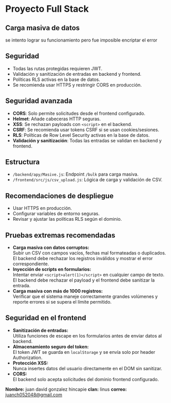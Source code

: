 # Proyecto Full Stack

## Carga masiva de datos

se intento lograr su funcionamiento pero fue imposible encriptar el error

## Seguridad

- Todas las rutas protegidas requieren JWT.
- Validación y sanitización de entradas en backend y frontend.
- Políticas RLS activas en la base de datos.
- Se recomienda usar HTTPS y restringir CORS en producción.

## Seguridad avanzada

- **CORS**: Solo permite solicitudes desde el frontend configurado.
- **Helmet**: Añade cabeceras HTTP seguras.
- **XSS**: Se rechazan payloads con `<script>` en el backend.
- **CSRF**: Se recomienda usar tokens CSRF si se usan cookies/sesiones.
- **RLS**: Políticas de Row Level Security activas en la base de datos.
- **Validación y sanitización**: Todas las entradas se validan en backend y frontend.

## Estructura

- `/backend/apy/Masive.js`: Endpoint `/bulk` para carga masiva.
- `/frontend/src/js/csv_upload.js`: Lógica de carga y validación de CSV.

## Recomendaciones de despliegue

- Usar HTTPS en producción.
- Configurar variables de entorno seguras.
- Revisar y ajustar las políticas RLS según el dominio.

## Pruebas extremas recomendadas

- **Carga masiva con datos corruptos:**  
  Subir un CSV con campos vacíos, fechas mal formateadas o duplicados. El backend debe rechazar los registros inválidos y mostrar el error correspondiente.
- **Inyección de scripts en formularios:**  
  Intentar enviar `<script>alert(1)</script>` en cualquier campo de texto. El backend debe rechazar el payload y el frontend debe sanitizar la entrada.
- **Carga masiva con más de 1000 registros:**  
  Verificar que el sistema maneje correctamente grandes volúmenes y reporte errores si se supera el límite permitido.

## Seguridad en el frontend

- **Sanitización de entradas:**  
  Utiliza funciones de escape en los formularios antes de enviar datos al backend.
- **Almacenamiento seguro del token:**  
  El token JWT se guarda en `localStorage` y se envía solo por header Authorization.
- **Protección XSS:**  
  Nunca insertes datos del usuario directamente en el DOM sin sanitizar.
- **CORS:**  
  El backend solo acepta solicitudes del dominio frontend configurado.

**Nombre:** juan david gonzalez hincapie
**clan:** linus
**correo:** juanch052048@gmail.com